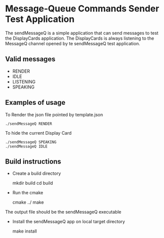 # Message-Queue Commands Sender Test Application

The sendMessageQ is a simple application that can send messages to test the
DisplayCards application. The DisplayCards is always listening to the MessageQ
channel opened by te sendMessageQ test application.

## Valid messages

- RENDER
- IDLE
- LISTENING
- SPEAKING

## Examples of usage

To Render the json file pointed by template.json

    ./sendMessageQ RENDER


To hide the current Display Card

    ./sendMessageQ SPEAKING
    ./sendMessageQ IDLE


## Build instructions

- Create a build directory

    mkdir build
    cd build

- Run the cmake

    cmake ../
    make

The output file should be the sendMessageQ executable 

- Install the sendMessageQ app on local target directory

    make install
